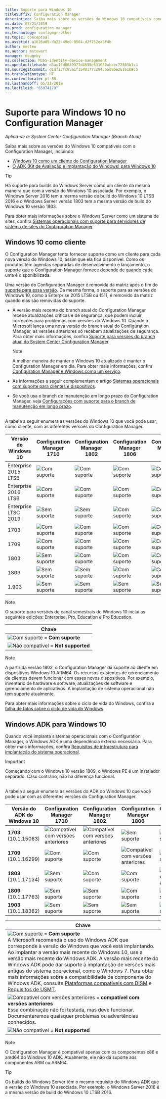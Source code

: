 ```yaml
---
title: Suporte para Windows 10
titleSuffix: Configuration Manager
description: Saiba mais sobre as versões do Windows 10 compatíveis como clientes ou para implantação de sistema operacional com o System Center Configuration Manager
ms.date: 05/21/2019
ms.prod: configuration-manager
ms.technology: configmgr-other
ms.topic: conceptual
ms.assetid: a1626a65-da22-49e0-9564-d2f752ea3f4b
author: mestew
ms.author: mstewart
manager: dougeby
ms.collection: M365-identity-device-management
ms.openlocfilehash: d3ac15d0039377d4635e531052abcec72503b1c4
ms.sourcegitcommit: d1df13fc95a1f1540177c294555d9be26161b9cb
ms.translationtype: HT
ms.contentlocale: pt-BR
ms.lasthandoff: 05/21/2019
ms.locfileid: "65974179"
---
```

# <a name="support-for-windows-10-in-configuration-manager"></a>Suporte para Windows 10 no Configuration Manager  

*Aplica-se a: System Center Configuration Manager (Branch Atual)*

Saiba mais sobre as versões do Windows 10 compatíveis com o Configuration Manager, incluindo:

- [Windows 10 como um cliente do Configuration Manager](#windows-10-as-a-client)
- [O ADK (Kit de Avaliação e Implantação do Windows) para Windows 10](#windows-10-adk)

> [!Tip]
> Há suporte para builds do Windows Server como um cliente da mesma maneira que com a versão do Windows 10 associada. Por exemplo, o Windows Server 2016 tem a merma versão de build do Windows 10 LTSB 2016 e o Windows Server versão 1803 tem a mesma versão de build do Windows 10 versão 1803.
>
> Para obter mais informações sobre o Windows Server como um sistema de sites, confira [Sistemas operacionais com suporte para servidores de sistema de sites do Configuration Manager](/sccm/core/plan-design/configs/supported-operating-systems-for-site-system-servers#the-server-core-installation-of-windows-server-version-1803).



## <a name="windows-10-as-a-client"></a>Windows 10 como cliente

O Configuration Manager tenta fornecer suporte como um cliente para cada nova versão do Windows 10, assim que ela fica disponível. Como os produtos têm agendas separadas de desenvolvimento e lançamento, o suporte que o Configuration Manager fornece depende de quando cada uma é disponibilizada.

Uma versão do Configuration Manager é removida da matriz após o fim do [suporte para essa versão](/sccm/core/servers/manage/current-branch-versions-supported). Da mesma forma, o suporte para as versões do Windows 10, como a Enterprise 2015 LTSB ou 1511, é removido da matriz quando elas são removidas do suporte.

- A versão mais recente do branch atual do Configuration Manager recebe atualizações críticas e de segurança, que podem incluir correções para problemas com versões do Windows 10. Quando a Microsoft lança uma nova versão do branch atual do Configuration Manager, as versões anteriores só recebem atualizações de segurança. Para obter mais informações, confira [Suporte para versões do branch atual do System Center Configuration Manager](/sccm/core/servers/manage/current-branch-versions-supported).  

    > [!Note]  
    > A melhor maneira de manter o Windows 10 atualizado é manter o Configuration Manager em dia. Para obter mais informações, confira [Configuration Manager e Windows como um serviço](/sccm/core/understand/configuration-manager-and-windows-as-service).  

- As informações a seguir complementam o artigo [Sistemas operacionais com suporte para clientes e dispositivos](/sccm/core/plan-design/configs/supported-operating-systems-for-clients-and-devices).  

- Se você usa o branch de manutenção em longo prazo do Configuration Manager, veja [Configurações com suporte para o branch de manutenção em longo prazo](/sccm/core/understand/supported-configurations-for-ltsb).  

<br/>
A tabela a seguir enumera as versões do Windows 10 que você pode usar, como cliente, com as diferentes versões do Configuration Manager.

| Versão do Windows 10 | Configuration Manager 1710 | Configuration Manager 1802 | Configuration Manager 1806 | Configuration Manager 1810 | Configuration Manager 1902 |
|---------------------|-----|-----|-----|-----|-----|
| Enterprise 2015 LTSB <!--10/14/2025-->   | ![Com suporte](media/green_check.png) | ![Com suporte](media/green_check.png) | ![Com suporte](media/green_check.png) | ![Com suporte](media/green_check.png) | ![Com suporte](media/green_check.png) |
| Enterprise 2016 LTSB <!--10/13/2026-->   | ![Com suporte](media/green_check.png) | ![Com suporte](media/green_check.png) | ![Com suporte](media/green_check.png) | ![Com suporte](media/green_check.png) | ![Com suporte](media/green_check.png) |
| Enterprise LTSC 2019 <!--01/09/2029-->   | ![Sem suporte](media/Red_X.png)   | ![Sem suporte](media/Red_X.png)   | ![Com suporte](media/green_check.png) | ![Com suporte](media/green_check.png) | ![Com suporte](media/green_check.png) |
| 1703   <!--10/08/2019-->   | ![Com suporte](media/green_check.png) | ![Com suporte](media/green_check.png) | ![Com suporte](media/green_check.png) | ![Com suporte](media/green_check.png) | ![Com suporte](media/green_check.png) |
| 1709   <!--04/14/2020-->   | ![Com suporte](media/green_check.png) | ![Com suporte](media/green_check.png) | ![Com suporte](media/green_check.png) | ![Com suporte](media/green_check.png) | ![Com suporte](media/green_check.png) |
| 1803   <!--11/10/2020-->   | ![Sem suporte](media/Red_X.png) | ![Com suporte](media/green_check.png) | ![Com suporte](media/green_check.png) | ![Com suporte](media/green_check.png) | ![Com suporte](media/green_check.png) |
| 1809   <!--05/11/2021-->   | ![Sem suporte](media/Red_X.png) | ![Sem suporte](media/Red_X.png) | ![Com suporte](media/green_check.png) | ![Com suporte](media/green_check.png) | ![Com suporte](media/green_check.png) |
| 1.903   <!--TBD-->   | ![Sem suporte](media/Red_X.png) | ![Sem suporte](media/Red_X.png) | ![Sem suporte](media/Red_X.png) | ![Sem suporte](media/Red_X.png) | ![Com suporte](media/green_check.png) |

<!-- lifecycle reference: https://support.microsoft.com/help/13853/windows-lifecycle-fact-sheet -->

> [!Note]  
> O suporte para versões de canal semestrais do Windows 10 inclui as seguintes edições: Enterprise, Pro, Education e Pro Education.  

| Chave |
|--|
| ![Com suporte](media/green_check.png) = **Com suporte**  |
| ![Não compatível](media/Red_X.png) = **Not supported** |

> [!NOTE]  
> A partir da versão 1802, o Configuration Manager dá suporte ao cliente em dispositivos Windows 10 ARM64. Os recursos existentes de gerenciamento de clientes devem funcionar com esses novos dispositivos. Por exemplo, inventário de hardware e software, atualizações de software e gerenciamento de aplicativos. A implantação de sistema operacional não tem suporte atualmente. <!-- 1353704 -->

Para obter mais informações sobre o ciclo de vida do Windows, confira a [folha de fatos sobre o ciclo de vida do Windows](https://support.microsoft.com/help/13853/windows-lifecycle-fact-sheet)



## <a name="windows-10-adk"></a>Windows ADK para Windows 10

Quando você implanta sistemas operacionais com o Configuration Manager, o Windows ADK é uma dependência externa necessária. Para obter mais informações, confira [Requisitos de infraestrutura para implantação do sistema operacional](/sccm/osd/plan-design/infrastructure-requirements-for-operating-system-deployment#windows-adk-for-windows-10).

> [!Important]  
> Começando com o Windows 10 versão 1809, o Windows PE é um instalador separado. Caso contrário, não há diferença funcional.

<br/>
A tabela a seguir enumera as versões do ADK do Windows 10 que você pode usar com as diferentes versões do Configuration Manager.

| Versão do ADK do Windows 10  | Configuration Manager 1710 | Configuration Manager 1802 | Configuration Manager 1806 | Configuration Manager 1810 | Configuration Manager 1902 |
|--------------------|-----|-----|-----|-----|-----|
| **1703**<br>(10.1.15063) | ![Compatível com versões anteriores](media/blue_compat.png) | ![Compatível com versões anteriores](media/blue_compat.png) | ![Sem suporte](media/Red_X.png) | ![Sem suporte](media/Red_X.png) | ![Sem suporte](media/Red_X.png) |
| **1709**<br>(10.1.16299) | ![Com suporte](media/green_check.png) | ![Com suporte](media/green_check.png) | ![Compatível com versões anteriores](media/blue_compat.png) | ![Sem suporte](media/Red_X.png)   | ![Sem suporte](media/Red_X.png) |
| **1803**<br>(10.1.17134) | ![Sem suporte](media/Red_X.png) | ![Com suporte](media/green_check.png) | ![Com suporte](media/green_check.png) | ![Compatível com versões anteriores](media/blue_compat.png) | ![Compatível com versões anteriores](media/blue_compat.png) |
| **1809**<br>(10.1.17763) | ![Sem suporte](media/Red_X.png) | ![Sem suporte](media/Red_X.png) | ![Com suporte](media/green_check.png) | ![Com suporte](media/green_check.png) | ![Com suporte](media/green_check.png) |
| **1903**<br>(10.1.18362) | ![Sem suporte](media/Red_X.png) | ![Sem suporte](media/Red_X.png) | ![Sem suporte](media/Red_X.png) | ![Sem suporte](media/Red_X.png) | ![Com suporte](media/green_check.png) |

|Chave|
|--|
| ![Com suporte](media/green_check.png) = **Com suporte** <br/> A Microsoft recomenda o uso do Windows ADK que corresponde à versão do Windows que você está implantando. Ao implantar a versão mais recente do Windows 10, use a versão mais recente do Windows ADK. A versão mais recente do Windows ADK pode dar suporte à implantação de versões mais antigas do sistema operacional, como o Windows 7.<!-- SCCMDocs issue 1229 --> Para obter mais informações sobre a compatibilidade de componente do Windows ADK, consulte [Plataformas compatíveis com DISM](https://docs.microsoft.com/windows-hardware/manufacture/desktop/dism-supported-platforms) e [Requisitos de USMT](https://docs.microsoft.com/windows/deployment/usmt/usmt-requirements#bkmk-1). |
| ![Compatível com versões anteriores](media/blue_compat.png)  = **compatível com versões anteriores** <br/> Essa combinação não foi testada, mas deve funcionar. Documentaremos quaisquer problemas ou advertências conhecidos. |
| ![Não compatível](media/Red_X.png) = **Not supported** |

> [!Note]  
> O Configuration Manager é compatível apenas com os componentes x86 e amd64 do Windows 10 ADK. Atualmente, ele não dá suporte aos componentes ARM ou ARM64.

> [!Tip]
> Os builds do Windows Server têm o mesmo requisito do Windows ADK que a versão do Windows 10 associada. Por exemplo, o Windows Server 2016 é a mesma versão de build do Windows 10 LTSB 2016.
